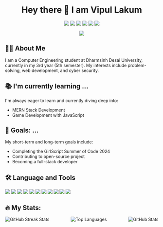 <h1 align="center">Hey there 👋 I am Vipul Lakum</h1>

<p align="center">
  <a href="https://www.linkedin.com/in/vipul-lakum-114043252/"><img src="https://img.shields.io/badge/LinkedIn-blue?style=for-the-badge&logo=linkedin"></a>
  <a href="https://leetcode.com/u/vipul_lakum_02/"><img src="https://img.shields.io/badge/LeetCode-orange?style=for-the-badge&logo=leetcode"></a>
  <a href="mailto:lakumvipul6351@gmail.com"><img src="https://img.shields.io/badge/Gmail-red?style=for-the-badge&logo=gmail"></a>
  <a href="https://codeforces.com/profile/vipul_lakum"><img src="https://img.shields.io/badge/Codeforces-blue?style=for-the-badge&logo=codeforces"></a>
  <a href="https://www.codechef.com/users/vipul_lakum"><img src="https://img.shields.io/badge/CodeChef-brown?style=for-the-badge&logo=codechef"></a>
  <a href="https://twitter.com/yourprofile"><img src="https://img.shields.io/badge/Twitter-blue?style=for-the-badge&logo=twitter"></a>
</p>

<p align="center"><img src="https://komarev.com/ghpvc/?username=Vipullakum007&color=blue&style=flat-square&label=visitors"></p>

## 👨‍💻 About Me

I am a Computer Engineering student at Dharmsinh Desai University, currently in my 3rd year (5th semester). My interests include problem-solving, web development, and cyber security.

## 📚 I'm currently learning ...
I'm always eager to learn and currently diving deep into:
- MERN Stack Development
- Game Development with JavaScript

## 🎯 Goals: ...
My short-term and long-term goals include:
- Completing the GirlScript Summer of Code 2024
- Contributing to open-source project
- Becoming a full-stack developer

## 🛠️ Language and Tools

<p align="left">
  <img src="https://img.shields.io/badge/C-00599C?style=for-the-badge&logo=c&logoColor=white"/>
  <img src="https://img.shields.io/badge/C++-00599C?style=for-the-badge&logo=cplusplus&logoColor=white"/>
  <img src="https://img.shields.io/badge/Java-007396?style=for-the-badge&logo=java&logoColor=white"/>
  <img src="https://img.shields.io/badge/Python-3776AB?style=for-the-badge&logo=python&logoColor=white"/>
  <img src="https://img.shields.io/badge/Django-092E20?style=for-the-badge&logo=django&logoColor=white"/>
  <img src="https://img.shields.io/badge/JavaScript-F7DF1E?style=for-the-badge&logo=javascript&logoColor=black"/>
  <img src="https://img.shields.io/badge/MongoDB-47A248?style=for-the-badge&logo=mongodb&logoColor=white"/>
  <img src="https://img.shields.io/badge/Express.js-000000?style=for-the-badge&logo=express&logoColor=white"/>
  <img src="https://img.shields.io/badge/React-61DAFB?style=for-the-badge&logo=react&logoColor=black"/>
  <img src="https://img.shields.io/badge/PHP-777BB4?style=for-the-badge&logo=php&logoColor=white"/>
  <img src="https://img.shields.io/badge/MySQL-4479A1?style=for-the-badge&logo=mysql&logoColor=white"/>
</p>

## 🔥 My Stats:

<p >
  <img src="https://github-readme-streak-stats.herokuapp.com/?user=Vipullakum007&theme=dark" alt="GitHub Streak Stats" align="left" >

  <img src="https://github-readme-stats.vercel.app/api?username=Vipullakum007&show_icons=true&theme=dark" alt="GitHub Stats" align="right">
</p>

<p align="center">
  <img src="https://github-readme-stats.vercel.app/api/top-langs/?username=Vipullakum007&layout=compact&theme=dark" alt="Top Languages">
</p>
